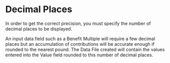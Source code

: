 # Decimal Places

In order to get the correct precision, you must specify the number of
decimal places to be displayed.

An input data field such as a Benefit Multiple will require a few
decimal places but an accumulation of contributions will be accurate
enough if rounded to the nearest pound. The Data File created will
contain the values entered into the Value field rounded to this number
of decimal places.
